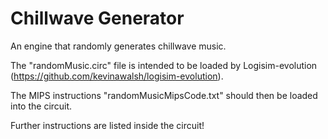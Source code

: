 # Chillwave Generator
An engine that randomly generates chillwave music.

The "randomMusic.circ" file is intended to be loaded by Logisim-evolution (https://github.com/kevinawalsh/logisim-evolution).

The MIPS instructions "randomMusicMipsCode.txt" should then be loaded into the circuit.

Further instructions are listed inside the circuit!
